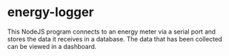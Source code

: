 # energy-logger

This NodeJS program connects to an energy meter via a serial port and stores the data it receives in a database.
The data that has been collected can be viewed in a dashboard.
